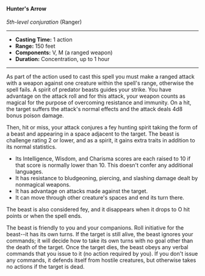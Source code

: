 #### Hunter's Arrow
*5th-level conjuration* (Ranger)
___
- **Casting Time:** 1 action 
- **Range:** 150 feet 
- **Components:** V, M (a ranged weapon) 
- **Duration:** Concentration, up to 1 hour 
---
As part of the action used to cast this spell you must make a ranged attack with a weapon against one creature within the spell's range, otherwise the spell fails. A spirit of predator beasts guides your strike. You have advantage on the attack roll and for this attack, your weapon counts as magical for the purpose of overcoming resistance and immunity. On a hit, the target suffers the attack's normal effects and the attack deals 4d8 bonus poison damage. 

Then, hit or miss, your attack conjures a fey hunting spirit taking the form of a beast and appearing in a space adjacent to the target. The beast is challenge rating 2 or lower, and as a spirit, it gains extra traits in addition to its normal statistics. 

* Its Intelligence, Wisdom, and Charisma scores are each raised to 10 if that score is normally lower than 10. This doesn't confer any additional languages. 
* It has resistance to bludgeoning, piercing, and slashing damage dealt by nonmagical weapons. 
* It has advantage on attacks made against the target. 
* It can move through other creature's spaces and end its turn there. 

The beast is also considered fey, and it disappears when it drops to O hit points or when the spell ends. 

The beast is friendly to you and your companions. Roll initiative for the beast--it has its own turns. If the target is still alive, the beast ignores your commands; it will decide how to take its own turns with no goal other than the death of the target. Once the target dies, the beast obeys any verbal commands that you issue to it (no action required by you). If you don't issue any commands, it defends itself from hostile creatures, but otherwise takes no actions if the target is dead.
